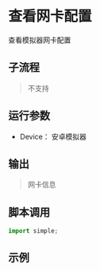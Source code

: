 # 查看网卡配置 
查看模拟器网卡配置

## 子流程
> 不支持


## 运行参数
* Device： 安卓模拟器



## 输出

> 网卡信息    


## 脚本调用

```python
import simple;

```

## 示例